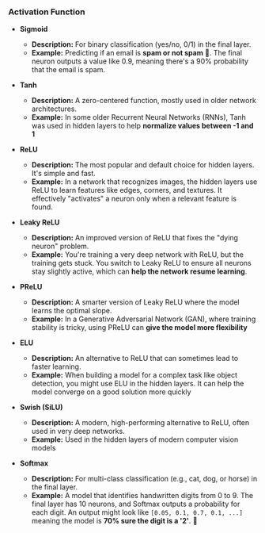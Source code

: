 ### Activation Function

* **Sigmoid**
    * **Description:** For binary classification (yes/no, 0/1) in the final layer.
    * **Example:** Predicting if an email is **spam or not spam** 📧. The final neuron outputs a value like 0.9, meaning there's a 90% probability that the email is spam.

* **Tanh**
    * **Description:** A zero-centered function, mostly used in older network architectures.
    * **Example:** In some older Recurrent Neural Networks (RNNs), Tanh was used in hidden layers to help **normalize values between -1 and 1**

* **ReLU**
    * **Description:** The most popular and default choice for hidden layers. It's simple and fast.
    * **Example:** In a network that recognizes images, the hidden layers use ReLU to learn features like edges, corners, and textures. It effectively "activates" a neuron only when a relevant feature is found.

* **Leaky ReLU**
    * **Description:** An improved version of ReLU that fixes the "dying neuron" problem.
    * **Example:** You're training a very deep network with ReLU, but the training gets stuck. You switch to Leaky ReLU to ensure all neurons stay slightly active, which can **help the network resume learning**.

* **PReLU**
    * **Description:** A smarter version of Leaky ReLU where the model learns the optimal slope.
    * **Example:** In a Generative Adversarial Network (GAN), where training stability is tricky, using PReLU can **give the model more flexibility**

* **ELU**
    * **Description:** An alternative to ReLU that can sometimes lead to faster learning.
    * **Example:** When building a model for a complex task like object detection, you might use ELU in the hidden layers. It can help the model converge on a good solution more quickly

* **Swish (SiLU)**
    * **Description:** A modern, high-performing alternative to ReLU, often used in very deep networks.
    * **Example:** Used in the hidden layers of modern computer vision models

* **Softmax**
    * **Description:** For multi-class classification (e.g., cat, dog, or horse) in the final layer.
    * **Example:** A model that identifies handwritten digits from 0 to 9. The final layer has 10 neurons, and Softmax outputs a probability for each digit. An output might look like `[0.05, 0.1, 0.7, 0.1, ...]` meaning the model is **70% sure the digit is a '2'**. 🔢
